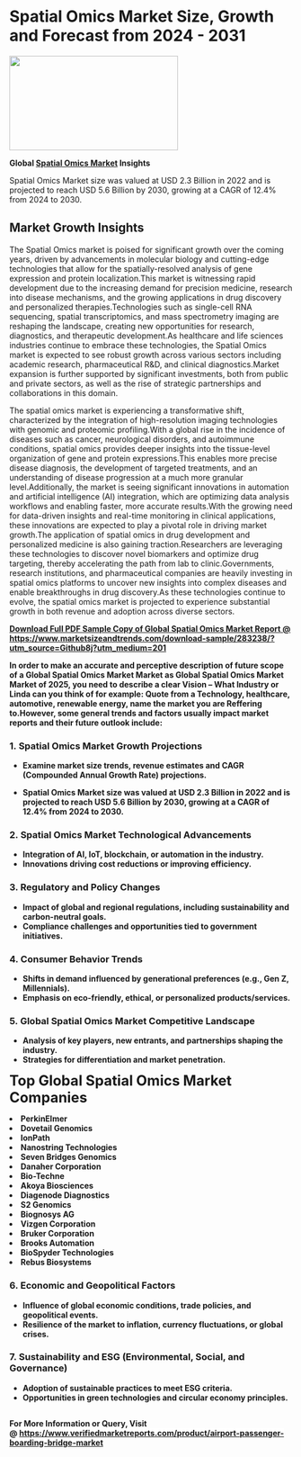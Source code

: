 <H1>Spatial Omics Market Size, Growth and Forecast from 2024 - 2031</H1><img class="aligncenter size-medium wp-image-584254" src="https://thirdeyenews.in/wp-content/uploads/2024/09/Global-Market-Research-300x168.jpeg" alt="" width="300" height="168" /><p><strong>Global&nbsp;<a href="https://www.marketsizeandtrends.com/download-sample/283238/?utm_source=Github8j?utm_medium=201">Spatial Omics Market</a> Insights</strong></p><p>Spatial Omics Market size was valued at USD 2.3 Billion in 2022 and is projected to reach USD 5.6 Billion by 2030, growing at a CAGR of 12.4% from 2024 to 2030.</p><p><h2>Market Growth Insights</h2> <p>The Spatial Omics market is poised for significant growth over the coming years, driven by advancements in molecular biology and cutting-edge technologies that allow for the spatially-resolved analysis of gene expression and protein localization.This market is witnessing rapid development due to the increasing demand for precision medicine, research into disease mechanisms, and the growing applications in drug discovery and personalized therapies.Technologies such as single-cell RNA sequencing, spatial transcriptomics, and mass spectrometry imaging are reshaping the landscape, creating new opportunities for research, diagnostics, and therapeutic development.As healthcare and life sciences industries continue to embrace these technologies, the Spatial Omics market is expected to see robust growth across various sectors including academic research, pharmaceutical R&D, and clinical diagnostics.Market expansion is further supported by significant investments, both from public and private sectors, as well as the rise of strategic partnerships and collaborations in this domain.</p> <p><strong><a href="#"></a></strong></p> <p>The spatial omics market is experiencing a transformative shift, characterized by the integration of high-resolution imaging technologies with genomic and proteomic profiling.With a global rise in the incidence of diseases such as cancer, neurological disorders, and autoimmune conditions, spatial omics provides deeper insights into the tissue-level organization of gene and protein expressions.This enables more precise disease diagnosis, the development of targeted treatments, and an understanding of disease progression at a much more granular level.Additionally, the market is seeing significant innovations in automation and artificial intelligence (AI) integration, which are optimizing data analysis workflows and enabling faster, more accurate results.With the growing need for data-driven insights and real-time monitoring in clinical applications, these innovations are expected to play a pivotal role in driving market growth.The application of spatial omics in drug development and personalized medicine is also gaining traction.Researchers are leveraging these technologies to discover novel biomarkers and optimize drug targeting, thereby accelerating the path from lab to clinic.Governments, research institutions, and pharmaceutical companies are heavily investing in spatial omics platforms to uncover new insights into complex diseases and enable breakthroughs in drug discovery.As these technologies continue to evolve, the spatial omics market is projected to experience substantial growth in both revenue and adoption across diverse sectors.</p> <p><strong><a href="#"></p><p><span class=""><strong>Download Full PDF Sample Copy of Global Spatial Omics Market Report</strong> @ <a href="https://www.marketsizeandtrends.com/download-sample/283238/?utm_source=Github8j?utm_medium=201" target="_blank">https://www.marketsizeandtrends.com/download-sample/283238/?utm_source=Github8j?utm_medium=201</a></span></p><p>In order to make an accurate and perceptive description of future scope of a Global&nbsp;Spatial Omics Market Market as Global&nbsp;Spatial Omics Market Market of 2025, you need to describe a clear Vision &ndash; What Industry or Linda can you think of for example: Quote from a Technology, healthcare, automotive, renewable energy, name the market you are Reffering to.However, some general trends and factors usually impact market reports and their future outlook include:</p><h3>1.&nbsp;<strong>Spatial Omics Market Growth Projections</strong></h3><ul><li>Examine market size trends, revenue estimates and CAGR (Compounded Annual Growth Rate) projections.</li><li><p>Spatial Omics Market size was valued at USD 2.3 Billion in 2022 and is projected to reach USD 5.6 Billion by 2030, growing at a CAGR of 12.4% from 2024 to 2030.</p></li></ul><h3>2.&nbsp;<strong>Spatial Omics Market Technological Advancements</strong></h3><ul><li>Integration of AI, IoT, blockchain, or automation in the industry.</li><li>Innovations driving cost reductions or improving efficiency.</li></ul><h3>3.&nbsp;<strong>Regulatory and Policy Changes</strong></h3><ul><li>Impact of global and regional regulations, including sustainability and carbon-neutral goals.</li><li>Compliance challenges and opportunities tied to government initiatives.</li></ul><h3>4.&nbsp;<strong>Consumer Behavior Trends</strong></h3><ul><li>Shifts in demand influenced by generational preferences (e.g., Gen Z, Millennials).</li><li>Emphasis on eco-friendly, ethical, or personalized products/services.</li></ul><h3>5.&nbsp;<strong>Global Spatial Omics Market Competitive Landscape</strong></h3><ul><li>Analysis of key players, new entrants, and partnerships shaping the industry.</li><li>Strategies for differentiation and market penetration.</li></ul><p data-pm-slice="1 1 []"><span style="color: inherit; font-family: inherit; font-size: 25px;">Top Global Spatial Omics Market Companies</span></p><div class="" data-test-id=""><p><li>PerkinElmer</li><li> Dovetail Genomics</li><li> IonPath</li><li> Nanostring Technologies</li><li> Seven Bridges Genomics</li><li> Danaher Corporation</li><li> Bio-Techne</li><li> Akoya Biosciences</li><li> Diagenode Diagnostics</li><li> S2 Genomics</li><li> Biognosys AG</li><li> Vizgen Corporation</li><li> Bruker Corporation</li><li> Brooks Automation</li><li> BioSpyder Technologies</li><li> Rebus Biosystems</li></p></div><h3>6.&nbsp;<strong>Economic and Geopolitical Factors</strong></h3><ul><li>Influence of global economic conditions, trade policies, and geopolitical events.</li><li>Resilience of the market to inflation, currency fluctuations, or global crises.</li></ul><h3>7.&nbsp;<strong>Sustainability and ESG (Environmental, Social, and Governance)</strong></h3><ul><li>Adoption of sustainable practices to meet ESG criteria.</li><li>Opportunities in green technologies and circular economy principles.</li></ul><h2><strong style="font-size: 14px;">For More Information or Query, Visit @&nbsp;</strong><a style="background-color: #ffffff; font-size: 14px;" href="https://www.marketsizeandtrends.com/report/spatial-omics-market/" target="_blank">https://www.verifiedmarketreports.com/product/airport-passenger-boarding-bridge-market</a></h2>